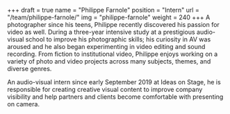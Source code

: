 +++
draft		= true
name		= "Philippe Farnole"
position 	= "Intern"
url			= "/team/philippe-farnole/"
img			= "philippe-farnole"
weight		= 240
+++
A photographer since his teens, Philippe recently discovered his passion for video as well.  During a three-year intensive study at a prestigious audio-visual school to improve his photographic skills; his curiosity in AV was aroused and he also began experimenting in video editing and sound recording. From fiction to institutional video, Philippe enjoys working on a variety of photo and video projects across many subjects, themes, and diverse genres. 

An audio-visual intern since early September 2019 at Ideas on Stage, he is responsible for creating creative visual content to improve company visibility and help partners and clients become comfortable with presenting on camera.
